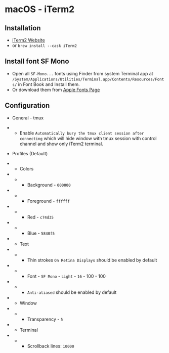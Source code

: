 # macOS - iTerm2

## Installation

* [iTerm2 Website](https://www.iterm2.com/)
* or `brew install --cask iTerm2`

## Install font SF Mono

* Open all `SF-Mono...` fonts using Finder from system Terminal app at `/System/Applications/Utilities/Terminal.app/Contents/Resources/Fonts/` in Font Book and Install them.
* Or download them from [Apple Fonts Page](https://developer.apple.com/fonts/)

## Configuration

* General - tmux
* * Enable `Automatically bury the tmux client session after connecting` which will hide window with tmux session with control channel and show only iTerm2 terminal.

* Profiles (Default)
* * Colors
* * * Background - `000000`
* * * Foreground - `ffffff`
* * * Red - `c74d35`
* * * Blue - `5840f5`
* * Text
* * * Thin strokes `On Retina Displays` should be enabled by default
* * * Font - `SF Mono` - `Light` - `16` - 100 - 100
* * * `Anti-aliased` should be enabled by default
* * Window
* * * Transparency - `5`
* * Terminal
* * * Scrollback lines: `10000`

